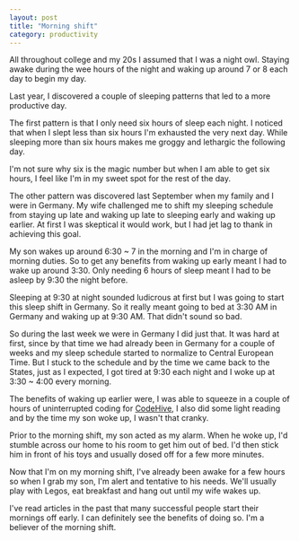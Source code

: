 ```yaml
---
layout: post
title: "Morning shift"
category: productivity
---
```


All throughout college and my 20s I assumed that I was a night owl. Staying awake during the wee hours of the night and waking up around 7 or 8 each day to begin my day.

Last year, I discovered a couple of sleeping patterns that led to a more productive day.

The first pattern is that I only need six hours of sleep each night. I noticed that when I slept less than six hours I'm exhausted the very next day. While sleeping more than six hours makes me groggy and lethargic the following day.

I'm not sure why six is the magic number but when I am able to get six hours, I feel like I'm in my sweet spot for the rest of the day.

The other pattern was discovered last September when my family and I were in Germany. My wife challenged me to shift my sleeping schedule from staying up late and waking up late to sleeping early and waking up earlier. At first I was skeptical it would work, but I had jet lag to thank in achieving this goal.

My son wakes up around 6:30 ~ 7 in the morning and I'm in charge of morning duties. So to get any benefits from waking up early meant I had to wake up around 3:30. Only needing 6 hours of sleep meant I had to be asleep by 9:30 the night before.

Sleeping at 9:30 at night sounded ludicrous at first but I was going to start this sleep shift in Germany. So it really meant going to bed at 3:30 AM in Germany and waking up at 9:30 AM. That didn't sound so bad.

So during the last week we were in Germany I did just that. It was hard at first, since by that time we had already been in Germany for a couple of weeks and my sleep schedule started to normalize to Central European Time. But I stuck to the schedule and by the time we came back to the States, just as I expected, I got tired at 9:30 each night and I woke up at 3:30 ~ 4:00 every morning.

The benefits of waking up earlier were, I was able to squeeze in a couple of hours of uninterrupted coding for [CodeHive](https://www.codehive.io), I also did some light reading and by the time my son woke up, I wasn't that cranky.

Prior to the morning shift, my son acted as my alarm. When he woke up, I'd stumble across our home to his room to get him out of bed. I'd then stick him in front of his toys and usually dosed off for a few more minutes.

Now that I'm on my morning shift, I've already been awake for a few hours so when I grab my son, I'm alert and tentative to his needs. We'll usually play with Legos, eat breakfast and hang out until my wife wakes up.

I've read articles in the past that many successful people start their mornings off early. I can definitely see the benefits of doing so. I'm a believer of the morning shift.
